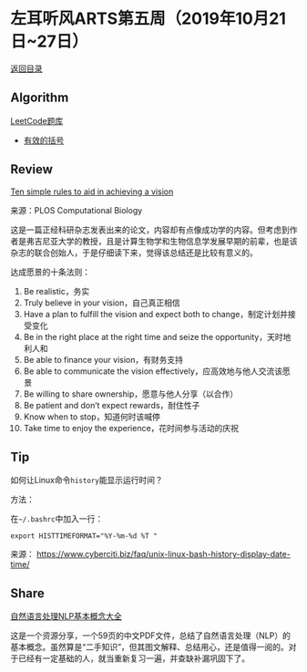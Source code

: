 # 左耳听风ARTS第五周（2019年10月21日~27日）

[返回目录](README.md#打卡记录)

## Algorithm

[LeetCode题库](https://leetcode-cn.com/problemset/all/)

* [有效的括号](https://github.com/yanlinlin82/leetcode/blob/master/00020_valid-parentheses/191025-1.cpp)

## Review

[Ten simple rules to aid in achieving a vision](https://doi.org/10.1371/journal.pcbi.1007395)

来源：PLOS Computational Biology

这是一篇正经科研杂志发表出来的论文，内容却有点像成功学的内容。但考虑到作者是弗吉尼亚大学的教授，且是计算生物学和生物信息学发展早期的前辈，也是该杂志的联合创始人，于是仔细读下来，觉得该总结还是比较有意义的。

达成愿景的十条法则：

1. Be realistic，务实
2. Truly believe in your vision，自己真正相信
3. Have a plan to fulfill the vision and expect both to change，制定计划并接受变化
4. Be in the right place at the right time and seize the opportunity，天时地利人和
5. Be able to finance your vision，有财务支持
6. Be able to communicate the vision effectively，应高效地与他人交流该愿景
7. Be willing to share ownership，愿意与他人分享（以合作）
8. Be patient and don’t expect rewards，耐住性子
9. Know when to stop，知道何时该喊停
10. Take time to enjoy the experience，花时间参与活动的庆祝

## Tip

如何让Linux命令`history`能显示运行时间？

方法：

在`~/.bashrc`中加入一行：

```
export HISTTIMEFORMAT="%Y-%m-%d %T "
```

来源： <https://www.cyberciti.biz/faq/unix-linux-bash-history-display-date-time/>

## Share

[自然语言处理NLP基本概念大全](https://easyai.tech/blog/59pdf-nlp-all-in-one/)

这是一个资源分享，一个59页的中文PDF文件，总结了自然语言处理（NLP）的基本概念。虽然算是“二手知识”，但其图文解释、总结用心，还是值得一阅的。对于已经有一定基础的人，就当重新复习一遍，并查缺补漏巩固下了。

